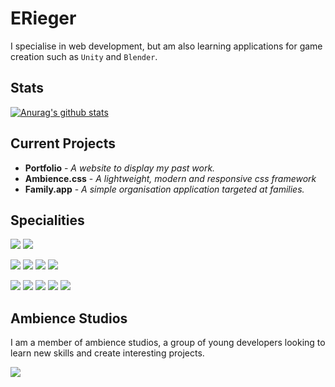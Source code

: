 # ERieger
I specialise in web development, but am also learning applications for game creation such as `Unity` and `Blender`.

## Stats
[![Anurag's github stats](https://github-readme-stats.vercel.app/api?username=ERieger)](https://github.com/anuraghazra/github-readme-stats)

## Current Projects
* __Portfolio__ - _A website to display my past work._
* __Ambience.css__ - _A lightweight, modern and responsive css framework_
* __Family.app__ - _A simple organisation application targeted at families._

## Specialities
<p>
   <img src="https://img.shields.io/badge/-Blender-F5792A?style=flat-square&logo=blender&logoColor=white" />
  <img src="https://img.shields.io/badge/-Unity-000000?style=flat-square&logo=unity&logoColor=white" />
</p>

<p>
  <img src="https://img.shields.io/badge/-Javascript-F7DF1E?style=flat-square&logo=javascript&logoColor=black" />
  <img src="https://img.shields.io/badge/-Python-3776AB?style=flat-square&logo=python&logoColor=white" />
  <img src="https://img.shields.io/badge/-CSS3-1572B6?style=flat-square&logo=css3&logoColor=white" />
  <img src="https://img.shields.io/badge/-Sass-CC6699?style=flat-square&logo=Sass&logoColor=white" />
</p>

<p>
  <img src="https://img.shields.io/badge/-Visual Studio Code-007ACC?style=flat-square&logo=visual-studio-code&logoColor=white" />
  <img src="https://img.shields.io/badge/-Visual Studio-5C2D91?style=flat-square&logo=visual-studio&logoColor=white" />
  <img src="https://img.shields.io/badge/-Github-181717?style=flat-square&logo=github&logoColor=white" />
  <img src="https://img.shields.io/badge/-Git-F05032?style=flat-square&logo=git&logoColor=white" />
  <img src="https://img.shields.io/badge/-Firebase-FFCA28?style=flat-square&logo=firebase&logoColor=black" />
</p>

## Ambience Studios

I am a member of ambience studios, a group of young developers looking to learn new skills and create interesting projects.

<p>
  <a  href="https://github.com/Ambience-Studios">
    <img src="https://img.shields.io/badge/-Github-181717?style=flat-square&logo=github&logoColor=white" />
   </a>
</p>
